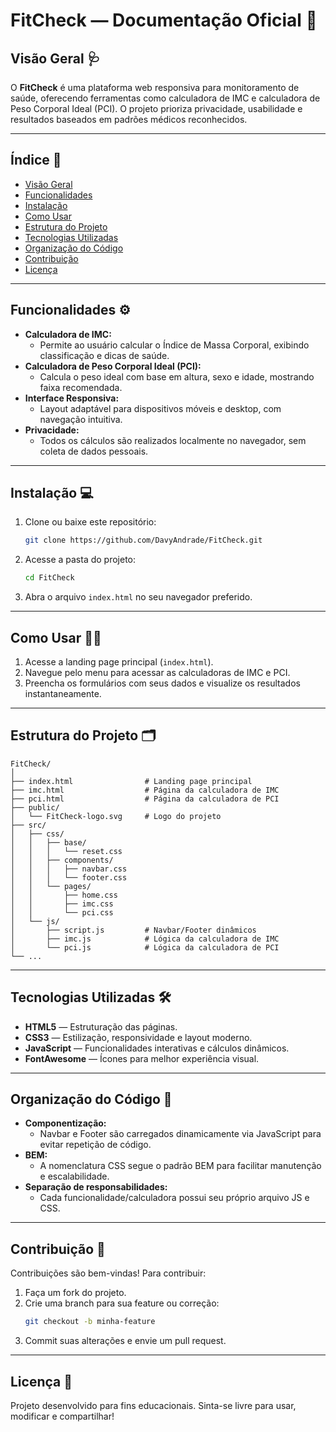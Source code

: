 

# FitCheck — Documentação Oficial 🏥

## Visão Geral 🩺
O **FitCheck** é uma plataforma web responsiva para monitoramento de saúde, oferecendo ferramentas como calculadora de IMC e calculadora de Peso Corporal Ideal (PCI). O projeto prioriza privacidade, usabilidade e resultados baseados em padrões médicos reconhecidos.

---

## Índice 📑
- [Visão Geral](#visão-geral-)
- [Funcionalidades](#funcionalidades-)
- [Instalação](#instalação-)
- [Como Usar ](#como-usar-)
- [Estrutura do Projeto](#estrutura-do-projeto-)
- [Tecnologias Utilizadas](#tecnologias-utilizadas-)
- [Organização do Código](#organização-do-código-)
- [Contribuição](#contribuição-)
- [Licença](#licença-)

---


## Funcionalidades ⚙️

- **Calculadora de IMC:**
	- Permite ao usuário calcular o Índice de Massa Corporal, exibindo classificação e dicas de saúde.
- **Calculadora de Peso Corporal Ideal (PCI):**
	- Calcula o peso ideal com base em altura, sexo e idade, mostrando faixa recomendada.
- **Interface Responsiva:**
	- Layout adaptável para dispositivos móveis e desktop, com navegação intuitiva.
- **Privacidade:**
	- Todos os cálculos são realizados localmente no navegador, sem coleta de dados pessoais.

---


## Instalação 💻

1. Clone ou baixe este repositório:
	 ```bash
	 git clone https://github.com/DavyAndrade/FitCheck.git
	 ```
2. Acesse a pasta do projeto:
	 ```bash
	 cd FitCheck
	 ```
3. Abra o arquivo `index.html` no seu navegador preferido.

---


## Como Usar 🧑‍💻

1. Acesse a landing page principal (`index.html`).
2. Navegue pelo menu para acessar as calculadoras de IMC e PCI.
3. Preencha os formulários com seus dados e visualize os resultados instantaneamente.

---


## Estrutura do Projeto 🗂️

```
FitCheck/
│
├── index.html                # Landing page principal
├── imc.html                  # Página da calculadora de IMC
├── pci.html                  # Página da calculadora de PCI
├── public/
│   └── FitCheck-logo.svg     # Logo do projeto
├── src/
│   ├── css/
│   │   ├── base/
│   │   │   └── reset.css
│   │   ├── components/
│   │   │   ├── navbar.css
│   │   │   └── footer.css
│   │   └── pages/
│   │       ├── home.css
│   │       ├── imc.css
│   │       └── pci.css
│   └── js/
│       ├── script.js         # Navbar/Footer dinâmicos
│       ├── imc.js            # Lógica da calculadora de IMC
│       └── pci.js            # Lógica da calculadora de PCI
└── ...
```

---


## Tecnologias Utilizadas 🛠️

- **HTML5** — Estruturação das páginas.
- **CSS3** — Estilização, responsividade e layout moderno.
- **JavaScript** — Funcionalidades interativas e cálculos dinâmicos.
- **FontAwesome** — Ícones para melhor experiência visual.

---


## Organização do Código 🧩

- **Componentização:**
	- Navbar e Footer são carregados dinamicamente via JavaScript para evitar repetição de código.
- **BEM:**
	- A nomenclatura CSS segue o padrão BEM para facilitar manutenção e escalabilidade.
- **Separação de responsabilidades:**
	- Cada funcionalidade/calculadora possui seu próprio arquivo JS e CSS.

---


## Contribuição 🤝

Contribuições são bem-vindas! Para contribuir:
1. Faça um fork do projeto.
2. Crie uma branch para sua feature ou correção:
	 ```bash
	 git checkout -b minha-feature
	 ```
3. Commit suas alterações e envie um pull request.

---


## Licença 📄

Projeto desenvolvido para fins educacionais. Sinta-se livre para usar, modificar e compartilhar!